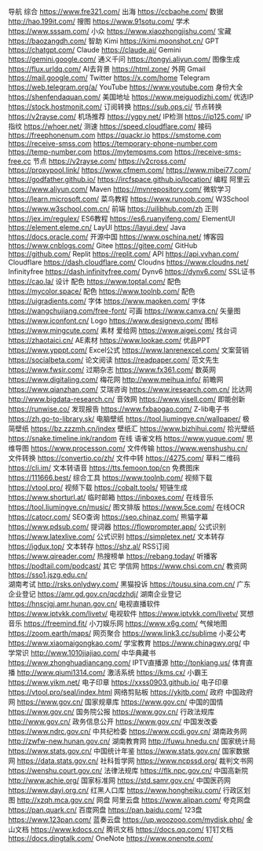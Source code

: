 导航
综合		https://www.fre321.com/
出海		https://ccbaohe.com/
数据		http://hao.199it.com/
搜图		https://www.91sotu.com/
学术		https://www.sssam.com/
小众		https://www.xiaozhongjishu.com/
宝藏		https://baozangdh.com/
智助
Kimi			https://kimi.moonshot.cn/
GPT			https://chatgpt.com/
Claude		https://claude.ai/
Gemini		https://gemini.google.com/
通义千问		https://tongyi.aliyun.com/
图像生成		https://flux.urldq.com/
AI去背景		https://html.zone/
外网
Gmail		https://mail.google.com/
Twitter		https://x.com/home
Telegram		https://web.telegram.org/a/
YouTube		https://www.youtube.com
身份大全		https://shenfendaquan.com/
美国地址		https://www.meiguodizhi.com/
优选IP		https://stock.hostmonit.com/
订阅转换		https://sub.ops.ci/
节点转换		https://v2rayse.com/
机场推荐		https://ygpy.net/
IP检测		https://ip125.com/
IP指纹		https://whoer.net/
测速			https://speed.cloudflare.com/
接码
https://freephonenum.com
https://quackr.io
https://smstome.com
https://receive-smss.com
https://temporary-phone-number.com
https://temp-number.com
https://mytempsms.com
https://receive-sms-free.cc
节点
https://v2rayse.com/
https://v2cross.com/
https://proxypool.link/
https://www.cfmem.com/
https://www.mibei77.com/
https://godfather.github.io/
https://ircfspace.github.io/location/
编程
阿里云		https://www.aliyun.com/
Maven		https://mvnrepository.com/
微软学习		https://learn.microsoft.com/
菜鸟教程		https://www.runoob.com/
W3School		https://www.w3school.com.cn/
前端			https://uilibhub.com/zh
正则			https://jex.im/regulex/
ES6教程		https://es6.ruanyifeng.com/
ElementUI		https://element.eleme.cn/
LayUI		https://layui.dev/
Java			https://docs.oracle.com/
开源中国		https://www.oschina.net/
博客园		https://www.cnblogs.com/
Gitee			https://gitee.com/
GitHub		https://github.com/
Replit		https://replit.com/
API			https://api.vvhan.com/
Cloudflare		https://dash.cloudflare.com/
Cloudns		https://www.cloudns.net/
Infinityfree		https://dash.infinityfree.com/
Dynv6		https://dynv6.com/
SSL证书		https://cao.la/
设计
配色		https://www.toptal.com/
配色		https://mycolor.space/
配色		https://www.toolnb.com/
配色		https://uigradients.com/
字体		https://www.maoken.com/
字体		https://wangchujiang.com/free-font/
可画		https://www.canva.cn/
矢量图	https://www.iconfont.cn/
Logo		https://www.designevo.com/
图标		https://www.mingcute.com/
素材
爱给网		https://www.aigei.com/
找台词		https://zhaotaici.cn/
AE素材		https://www.lookae.com/
优品PPT		https://www.ypppt.com/
Excel公式		https://www.lanrenexcel.com/
文案营销		https://socialbeta.com/
论文阅读		https://readpaper.com/
范文先生		https://www.fwsir.com/
过期杂志		https://www.fx361.com/
数英网		https://www.digitaling.com/
梅花网		http://www.meihua.info/
前瞻网		https://www.qianzhan.com/
艾瑞咨询		https://www.iresearch.com.cn/
比达网		http://www.bigdata-research.cn/
音效网		https://www.yisell.com/
即能创新		https://runwise.co/
发现报告		https://www.fxbaogao.com/
Z-lib电子书	https://zh.go-to-library.sk/
电脑壁纸		https://tool.liumingye.cn/wallpaper/
极简壁纸		https://bz.zzzmh.cn/index
壁纸汇		https://www.bizhihui.com/
拾光壁纸		https://snake.timeline.ink/random
在线
语雀文档		https://www.yuque.com/
思维导图		https://www.processon.com/
文件传输		https://www.wenshushu.cn/
文件转换		https://convertio.co/zh/
文件中转		https://4275.com/
草料二维码		https://cli.im/
文本转语音		https://tts.femoon.top/cn
免费图床		https://111666.best/
综合工具		https://www.toolnb.com/
视频下载		https://vtool.pro/
视频下载		https://cobalt.tools/
短链生成		https://www.shorturl.at/
临时邮箱		https://inboxes.com/
在线音乐		https://tool.liumingye.cn/music/
图文排版		https://www.5ce.com/
在线OCR		https://catocr.com/
SEO查询		https://seo.chinaz.com/
熊猫字幕		https://www.pdsub.com/
提词器		https://flowprompter.app/
公式识别		https://www.latexlive.com/
公式识别		https://simpletex.net/
文本转存		https://igdux.top/
文本转存		https://shz.al/
RSS订阅		https://www.qireader.com/
热搜榜单		https://rebang.today/
听播客		https://podtail.com/podcast/
其它
学信网		https://www.chsi.com.cn/
教资网		https://sso1.jszg.edu.cn/	
湖南考试		http://rsks.onlydwy.com/
黑猫投诉		https://tousu.sina.com.cn/
广东企业登记	https://amr.gd.gov.cn/qcdzhdj/
湖南企业登记	https://hnscjgj.amr.hunan.gov.cn/
电视直播软件	https://www.iptvkk.com/livetv/
电视软件		https://www.iptvkk.com/livetv/
冥想音乐		https://freemind.fit/
小刀娱乐网		https://www.x6g.com/
气候地图		https://zoom.earth/maps/
网页聚合		https://www.link3.cc/sublime
小麦公考		https://www.xiaomaigongkao.com/
学宝教育		https://www.chinagwy.org/
中学常识		http://www.1010jiajiao.com/
中华典藏书		https://www.zhonghuadiancang.com/
IPTV直播源		http://tonkiang.us/
体育直播		http://www.qiumi1314.com/
激活系统		https://kms.cx/
小霸王		https://www.yikm.net/
电子印章		https://xxss0903.github.io/
电子印章		https://vtool.pro/seal/index.html
网络剪贴板		https://ykjtb.com/
政府
中国政府网		https://www.gov.cn/
国家规章库		https://www.gov.cn/
中国的国情		https://www.gov.cn/
国务院公报		https://www.gov.cn/
行政法规库		http://www.gov.cn/
政务信息公开	https://www.gov.cn/
中国发改委		https://www.ndrc.gov.cn/
中共纪检委		https://www.ccdi.gov.cn/
湖南政务网		http://zwfw-new.hunan.gov.cn/
湖南教育网		http://fuwu.hnedu.cn/
国家统计局		https://www.stats.gov.cn/
中国统计年鉴	https://www.stats.gov.cn/
国家数据网		https://data.stats.gov.cn/
社科哲学网		https://www.ncpssd.org/
裁判文书网		https://wenshu.court.gov.cn/
法律法规库		https://flk.npc.gov.cn/
中国高新院		http://www.achie.org/
国家标准网		https://std.samr.gov.cn/
中国医药网		https://www.dayi.org.cn/
红黑人口库		https://www.hongheiku.com/
行政区划图		http://xzqh.mca.gov.cn/
网盘
阿里云盘		https://www.alipan.com/
夸克网盘		https://pan.quark.cn/
百度网盘		https://pan.baidu.com/
123盘		https://www.123pan.com/
蓝奏云盘		https://up.woozooo.com/mydisk.php/
金山文档		https://www.kdocs.cn/
腾讯文档		https://docs.qq.com/
钉钉文档		https://docs.dingtalk.com/
OneNote		https://www.onenote.com/
